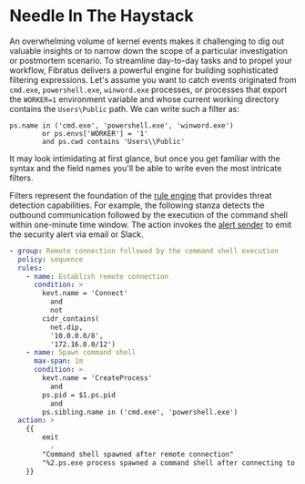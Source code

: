# Needle In The Haystack

An overwhelming volume of kernel events makes it challenging to dig out valuable insights or to narrow down the scope of a particular investigation or postmortem scenario. To streamline day-to-day tasks and to propel your workflow, Fibratus delivers a powerful engine for building sophisticated filtering expressions. Let's assume you want to catch events originated from `cmd.exe`, `powershell.exe`, `winword.exe` processes, or processes that export the `WORKER=1` environment variable and whose current working directory contains the `Users\Public` path. We can write such a filter as:

```
ps.name in ('cmd.exe', 'powershell.exe', 'winword.exe')
        or ps.envs['WORKER'] = '1'
        and ps.cwd contains 'Users\\Public'
```

It may look intimidating at first glance, but once you get familiar with the syntax and the field names you'll be able to write even the most intricate filters.

Filters represent the foundation of the [rule engine](/filters/rules) that provides threat detection capabilities. For example, the following stanza detects the outbound communication followed by the execution of the command shell within one-minute time window. The action invokes the [alert sender](/alerts/senders) to emit the security alert via email or Slack. 

```yaml
- group: Remote connection followed by the command shell execution
  policy: sequence
  rules:
    - name: Establish remote connection
      condition: >
        kevt.name = 'Connect'
          and
          not
        cidr_contains(
          net.dip,
          '10.0.0.0/8',
          '172.16.0.0/12')
    - name: Spawn command shell
      max-span: 1m
      condition: >
        kevt.name = 'CreateProcess'
          and
        ps.pid = $1.ps.pid
          and
        ps.sibling.name in ('cmd.exe', 'powershell.exe')
  action: >
    {{ 
        emit
          .
        "Command shell spawned after remote connection"
        "%2.ps.exe process spawned a command shell after connecting to %1.net.dip"
    }}
```
